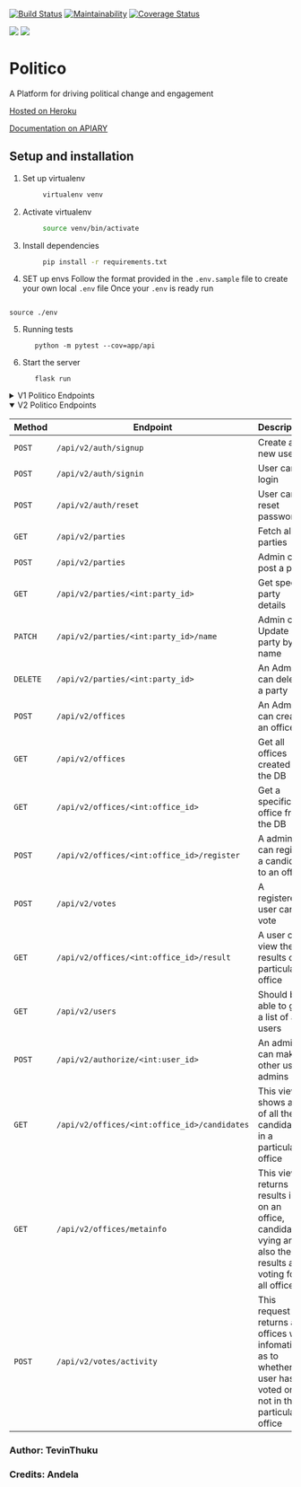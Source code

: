 [![Build Status](https://travis-ci.org/Tevinthuku/Politico.svg?branch=develop)](https://travis-ci.org/Tevinthuku/Politico)
[![Maintainability](https://api.codeclimate.com/v1/badges/65cb6a9e0fc4d16df8ce/maintainability)](https://codeclimate.com/github/Tevinthuku/Politico/maintainability)
[![Coverage Status](https://coveralls.io/repos/github/Tevinthuku/Politico/badge.svg?branch=develop)](https://coveralls.io/github/Tevinthuku/Politico?branch=develop)

![](https://img.shields.io/github/last-commit/Tevinthuku/Politico/develop.svg?style=for-the-badge)
![](https://img.shields.io/pypi/pyversions/flask.svg?style=for-the-badge)

# Politico

A Platform for driving political change and engagement

[Hosted on Heroku](https://tevpolitico.herokuapp.com/)

[Documentation on APIARY](https://tevzpolitico.docs.apiary.io/#)

## Setup and installation

1. Set up virtualenv

   ```bash
        virtualenv venv
   ```

2. Activate virtualenv

   ```bash
        source venv/bin/activate
   ```

3. Install dependencies

   ```bash
        pip install -r requirements.txt
   ```

4. SET up envs
   Follow the format provided in the `.env.sample` file to create your own local `.env` file
   Once your `.env` is ready run

```

source ./env

```

5. Running tests

   ```
      python -m pytest --cov=app/api
   ```

6. Start the server
   ```
      flask run
   ```

<details>
<summary>V1 Politico Endpoints</summary>

| Method   | Endpoint                              | Description                           |
| -------- | ------------------------------------- | ------------------------------------- |
| `GET`    | `/api/v1/offices`                     | View All offices created by the ADMIN |
| `POST`   | `/api/v1/offices`                     | Post a new office                     |
| `GET`    | `/api/v1/offices/<int:office_id>`     | Get a specific office                 |
| `GET`    | `/api/v1/parties`                     | View all parties created by ADMIN     |
| `POST`   | `/api/v1/parties`                     | Post a new party                      |
| `GET`    | `/api/v1/parties/<int:party_id>`      | Get specific party Id                 |
| `PATCH`  | `/api/v1/parties/<int:party_id>/name` | Update a party by name                |
| `DELETE` | `/api/v1/parties/<int:party_id>`      | Delete a party by Id                  |

</details>

<details open>

<summary>V2 Politico Endpoints</summary>

| Method   | Endpoint                                     | Description                                                                                                      |
| -------- | -------------------------------------------- | ---------------------------------------------------------------------------------------------------------------- |
| `POST`   | `/api/v2/auth/signup`                        | Create a new user                                                                                                |
| `POST`   | `/api/v2/auth/signin`                        | User can login                                                                                                   |
| `POST`   | `/api/v2/auth/reset`                         | User can reset password                                                                                          |
| `GET`    | `/api/v2/parties`                            | Fetch all parties                                                                                                |
| `POST`   | `/api/v2/parties`                            | Admin can post a party                                                                                           |
| `GET`    | `/api/v2/parties/<int:party_id>`             | Get specific party details                                                                                       |
| `PATCH`  | `/api/v2/parties/<int:party_id>/name`        | Admin can Update a party by its name                                                                             |
| `DELETE` | `/api/v2/parties/<int:party_id>`             | An Admin can delete a party                                                                                      |
| `POST`   | `/api/v2/offices`                            | An Admin can create an office                                                                                    |
| `GET`    | `/api/v2/offices`                            | Get all offices created in the DB                                                                                |
| `GET`    | `/api/v2/offices/<int:office_id>`            | Get a specific office from the DB                                                                                |
| `POST`   | `/api/v2/offices/<int:office_id>/register`   | A admin can register a candidate to an office                                                                    |
| `POST`   | `/api/v2/votes`                              | A registered user can vote                                                                                       |
| `GET`    | `/api/v2/offices/<int:office_id>/result`     | A user can view the results of a particular office                                                               |
| `GET`    | `/api/v2/users`                              | Should be able to get a list of all users                                                                        |
| `POST`   | `/api/v2/authorize/<int:user_id>`            | An admin can make other users admins                                                                             |
| `GET`    | `/api/v2/offices/<int:office_id>/candidates` | This view shows a list of all the candidates in a particular office                                              |
| `GET`    | `/api/v2/offices/metainfo`                   | This view returns results info on an office, candidates vying and also the results after voting for all offices  |
| `POST`   | `/api/v2/votes/activity`                     | This request returns all offices with infomation as to whether a user has voted or not in that particular office |

</details>

### Author: TevinThuku

### Credits: Andela
